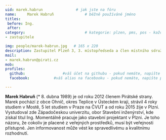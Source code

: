 ```yaml
---
uid: marek.habrun				# jak jste na fóru
name:     Marek Habruň  			# běžně používáné jméno
titles:
 before: Ing.
 after: 
category:                 			# kategorie: plzen, pms, pos - každá na svůj řádek
- zastupitele

img: people/marek-habrun.jpg   # 165 x 220
description: Zastupitel Plzeň 3, 3. místopředseda a člen místního sdružení Plzeň # kratký popis, max 160 znaků
mail:
- marek.habrun@pirati.cz
mob: 
profiles:
  github:                 #váš účet na githubu - pokud nemáte, napište před to #
  facebook: 		  #váš alias na facebooku - pokud nemáte, napište před to #

--- 
```


**Marek Habruň** (* 8. dubna 1989) je od roku 2012 členem Pirátské strany. Marek pochází z obce Ohníč, okres Teplice v Ústeckém kraji, strávil 4 roky studiem v Mostě, 5 let studiem v Praze na ČVUT a od roku 2015 žije v Plzni. Vystudoval zde Západočeskou univerzitu, obor Stavební inženýrství, kde získal titul Ing. Momentálně pracuje jako stavební projektant v Plzni. Je toho názoru, že cokoliv je placené z veřejných prostředků, musí být veřejnosti přístupné. Jen informovanost může vést ke spravedlivému a kvalitnímu rozhodnutí. 
